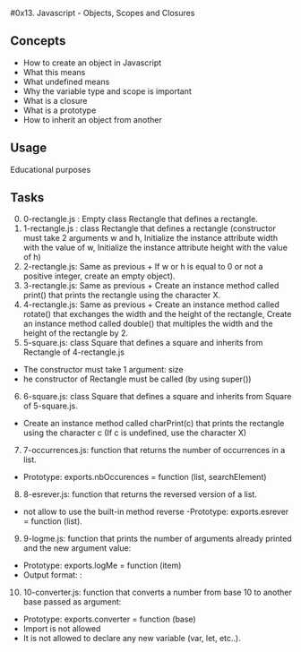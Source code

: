 #0x13. Javascript - Objects, Scopes and Closures

## Concepts

- How to create an object in Javascript
- What this means
- What undefined means
- Why the variable type and scope is important
- What is a closure
- What is a prototype
- How to inherit an object from another

## Usage

Educational purposes

## Tasks

0. 0-rectangle.js : Empty class Rectangle that defines a rectangle.
1. 1-rectangle.js : class Rectangle that defines a rectangle (constructor must take 2 arguments w and h, Initialize the instance attribute width with the value of w, Initialize the instance attribute height with the value of h)
2. 2-rectangle.js: Same as previous + If w or h is equal to 0 or not a positive integer, create an empty object).
3. 3-rectangle.js: Same as previous + Create an instance method called print() that prints the rectangle using the character X.
4. 4-rectangle.js: Same as previous + Create an instance method called rotate() that exchanges the width and the height of the rectangle, Create an instance method called double() that multiples the width and the height of the rectangle by 2.
5. 5-square.js: class Square that defines a square and inherits from Rectangle of 4-rectangle.js
- The constructor must take 1 argument: size
- he constructor of Rectangle must be called (by using super())
6. 6-square.js: class Square that defines a square and inherits from Square of 5-square.js.
- Create an instance method called charPrint(c) that prints the rectangle using the character c (If c is undefined, use the character X)
7. 7-occurrences.js: function that returns the number of occurrences in a list.
- Prototype: exports.nbOccurences = function (list, searchElement)
8. 8-esrever.js: function that returns the reversed version of a list.
- not allow to use the built-in method reverse
-Prototype: exports.esrever = function (list).
9. 9-logme.js: function that prints the number of arguments already printed and the new argument value:
- Prototype: exports.logMe = function (item)
- Output format: <number arguments already printed>: <current argument value>
10. 10-converter.js: function that converts a number from base 10 to another base passed as argument:
- Prototype: exports.converter = function (base)
- Import is not allowed
- It is not allowed to declare any new variable (var, let, etc..).
